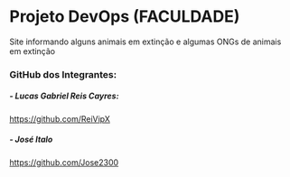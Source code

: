 # Projeto DevOps (FACULDADE)

Site informando alguns animais em extinção e algumas ONGs de animais em extinção



### GitHub dos Integrantes: 

##### - Lucas Gabriel Reis Cayres:

https://github.com/ReiVipX



##### - José Italo

https://github.com/Jose2300